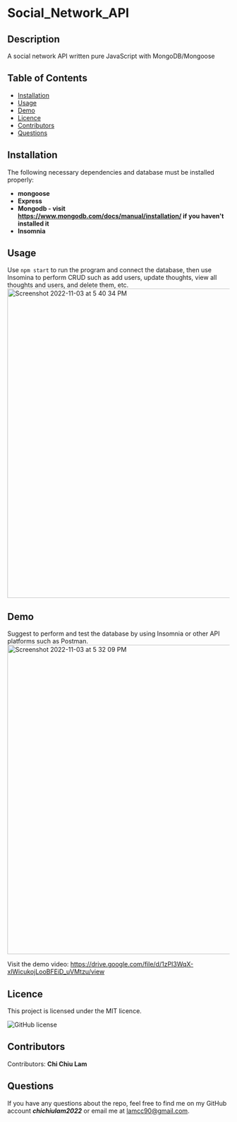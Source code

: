 # Social_Network_API

## Description
A social network API written pure JavaScript with MongoDB/Mongoose


## Table of Contents 
* [Installation](#installation)
* [Usage](#usage)
* [Demo](#demo)
* [Licence](#licence)
* [Contributors](#contributors)
* [Questions](#questions)

## Installation
The following necessary dependencies and database must be installed properly: 
* <b>mongoose</b>
* <b>Express</b>
* <b>Mongodb - visit https://www.mongodb.com/docs/manual/installation/ if you haven't installed it</b>
* <b>Insomnia</b>

## Usage
Use `npm start` to run the program and connect the database, then use Insomina to perform CRUD such as add users, update thoughts, view all thoughts and users, and delete them, etc.
<img width="700" alt="Screenshot 2022-11-03 at 5 40 34 PM" src="https://user-images.githubusercontent.com/108379616/199839894-58bd23f8-c188-499f-ac6c-8887fb3a05f2.png">

## Demo
Suggest to perform and test the database by using Insomnia or other API platforms such as Postman.
<img width="700" alt="Screenshot 2022-11-03 at 5 32 09 PM" src="https://user-images.githubusercontent.com/108379616/199838918-c34cfada-8e80-455f-b5cf-1d98ab2ca15c.png">

Visit the demo video: https://drive.google.com/file/d/1zPI3WqX-xlWicukojLooBFEiD_uVMtzu/view

## Licence
This project is licensed under the MIT licence. 

![GitHub license](https://img.shields.io/badge/license-MIT-blueviolet.svg)

## Contributors
​Contributors: <b>Chi Chiu Lam</b>

## Questions
If you have any questions about the repo, feel free to find me on my GitHub account <b><i>chichiulam2022</b></i> or email me at lamcc90@gmail.com.
